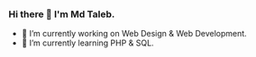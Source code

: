 ### Hi there 👋 I'm Md Taleb.
- 🔭 I’m currently working on Web Design & Web Development.
- 🌱 I’m currently learning PHP & SQL.

<!--
**Md-AbuTaleb/Md-AbuTaleb** is a ✨ _special_ ✨ repository because its `README.md` (this file) appears on your GitHub profile.

Here are some ideas to get you started:

- 🔭 I’m currently working on ...
- 🌱 I’m currently learning ...
- 👯 I’m looking to collaborate on ...
- 🤔 I’m looking for help with ...
- 💬 Ask me about ...
- 📫 How to reach me: ...
- 😄 Pronouns: ...
- ⚡ Fun fact: ...
-->
